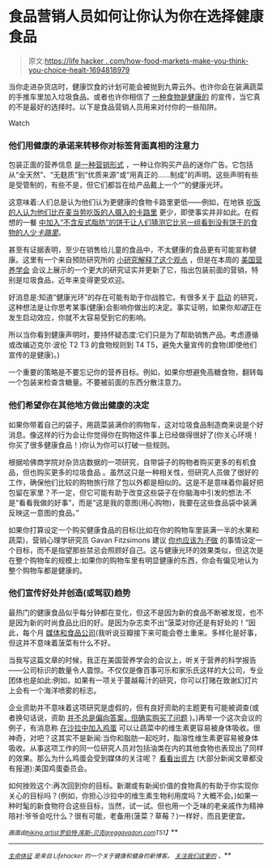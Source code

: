 # 食品营销人员如何让你认为你在选择健康食品

> 原文:[https://life hacker . com/how-food-markets-make-you-think-you-choice-healt-1694818979](https://lifehacker.com/how-food-marketers-make-you-think-youre-choosing-healt-1694818979)

当你走进杂货店时，健康饮食的计划可能会被抛到九霄云外。也许你会在装满蔬菜的手推车里加入垃圾食品。或者也许你相信了 [一种食物是健康的](https://lifehacker.com/the-most-overrated-healthy-foods-and-what-to-eat-in-1693386771) 的宣传，当它真的不是最好的选择时。以下是食品营销人员用来对付你的一些陷阱。

Watch

### 他们用健康的承诺来转移你对标签背面真相的注意力

包装正面的营养信息 [是一种营销形式](http://www.foodpolitics.com/2011/10/iom-releases-tough-report-on-front-of-package-labeling/) ，一种让你购买产品的迷你广告。它包括从“全天然”、“无麸质”到“优质来源”或“用真正的……制成”的声明。这些声明有些是受管制的，有些不是，但它们都旨在给产品戴上一个“”的健康光环。

这意味着:人们总是认为他们认为更健康的食物卡路里更低——例如，在地铁 [吃饭的人认为他们比在麦当劳吃饭的人摄入的卡路里](http://foodpsychology.cornell.edu/pdf/permission/2007/health_halos-JCR_2007.pdf) 更少，即使事实并非如此。在假想的一餐 [中加入“不含反式脂肪”的饼干让人们猜测它比另一组看到没有饼干的食物的人少*卡路里*](http://www.nytimes.com/2008/12/02/science/02tier.html?_r=dailyspark.com)。

甚至有证据表明，至少在销售给儿童的食品中，不太健康的食品更有可能宣称健康。这里有一个来自预防研究所的 [小研究解释了这个观点](http://www.preventioninstitute.org/press-sa/press-releases/589-package-labels-that-market-childrens-food-products-hide-truth.html) ，但是在本周的 [美国营养学会](http://www.nutrition.org/) 会议上展示的一个更大的研究证实并更新了它，指出包装前面的营销，特别是垃圾食品，近年来变得更受欢迎。

好消息是:知道“健康光环”的存在可能有助于你战胜它。有很多关于 [启动](http://en.wikipedia.org/wiki/Priming_%28psychology%29) 的研究，这种想法是让你思考某事(健康)会影响你做出的决定。事实证明，如果你*知道*正在发生启动效应，你就不太容易受到它的影响。

所以当你看到健康声明时，要持怀疑态度:它们只是为了帮助销售产品。考虑遵循或改编迈克尔·波伦 T2 T3 的食物规则到 T4 T5，避免大量宣传的食物(即使他们宣传的是健康)。)

一个重要的策略是不要忘记你的营养目标。例如，如果你想避免高糖食物，翻转每一个包装来检查含糖量。不要被前面的东西分散注意力。

### 他们希望你在其他地方做出健康的决定

如果你带着自己的袋子，用蔬菜装满你的购物车，这对垃圾食品制造商来说是个好消息。像这样的行为会让你觉得你在购物这件事上已经做得很好了(你关心环境！你买了很多健康食品！)你认为你可以打破一些规则。

根据哈佛商学院对杂货店数据的一项研究，自带袋子的购物者购买更多的有机食品，但也购买更多的垃圾食品 。虽然这只是一种相关性，但研究人员做了很好的工作，确保他们比较的购物旅行除了包以外都是相似的。这是不是意味着你最好把包留在家里？不一定，但它可能有助于改变这些袋子在你脑海中引发的想法:不是“看看我做的好事”，而是“这是我的意图(用心购物)，我要在这些食品袋中装满反映这一意图的食品。”

如果你打算设定一个购买健康食品的目标(比如在你的购物车里装满一半的水果和蔬菜)，营销心理学研究员 Gavan Fitzsimons 建议 [你也应该为*不*做](http://www.outsideonline.com/1928866/how-navigate-maze-temptation-your-local-grocery-store) 的事情设定一个目标，而不是指望那些禁忌会照顾好自己。这与健康光环的效果类似，但这次是在整个购物车的规模上:如果你的购物车里有明显健康的东西，你会有偏见地认为整个购物车都是健康的。

### 他们宣传好处并创造(或驾驭)趋势

最热门的健康食品似乎每分钟都在变化，但这不是因为新的食品不断被发现，也不是因为新的时尚食品比旧的好。是因为杂志卖不出“菠菜对你还是有好处的！”因此，每个月 [媒体和食品公司](https://lifehacker.com/why-theres-so-much-confusion-over-nutrition-and-fitness-1572870867)(我听说豆瓣接下来可能会卷土重来。多样化是好事，但这并不意味着菠菜有什么不好。

当我写这篇文章的时候，我正在美国营养学会的会议上，听关于营养的科学报告——公司标识的数量令人震惊。不仅仅是像百事可乐和家乐氏这样的大公司，专业团体也是如此:例如，如果有一项关于蔓越莓汁的研究，你可以打赌在致谢幻灯片上会有一个海洋喷雾的标志。

企业资助并不意味着这项研究是虚假的，但有良好资助的主题更有可能被调查(或者换句话说，资助 [并不总是偏向答案，但确实购买了问题](http://vitals.lifehacker.com/chocolate-is-not-a-superfood-but-its-still-super-1684007178) )。)再举一个这次会议的例子，有消息称 [在沙拉中加入鸡蛋](http://www.glamour.com/health-fitness/blogs/vitamin-g/2015/03/egg-vegetable-salad-nutrition) 可以让蔬菜中的维生素更容易被身体吸收。很神奇，对吧？这其实不是新闻:当你和脂肪一起吃时，脂溶性维生素更容易被身体吸收。从事这项工作的同一位研究人员对包括油类在内的其他食物也表现出了同样的效果。那么为什么鸡蛋会受到媒体的关注呢？ [看看出资方](http://www.newswise.com/articles/consuming-eggs-with-raw-vegetables-increases-nutritive-value) (大部分新闻文章都没有报道):美国鸡蛋委员会。

如何挫败这个:再次回到你的目标。新潮或有新闻价值的食物真的有助于你实现你关心的目标吗？(例如，你担心沙拉中的维生素生物利用度吗？大概不会。)如果一种时髦的新食物符合这些目标，当然，试一试。但也用一个乏味的老亲戚作为精神陪衬:爷爷会吃什么？很有可能，老备用(菠菜？草莓？)一样好，而且更便宜。

<small>*画面由*</small>[<small>*hiking artist*</small>](https://www.flickr.com/photos/hikingartist/5726739565)<small></small>*[<small>*罗伯特·库斯-贝克*</small>](https://www.flickr.com/photos/29233640@N07/6087620178)<small></small>*[<small>*greggavadon.com*</small>](https://www.flickr.com/photos/54851530@N04/5080593765)<small>*T51】*</small>**

* * *

***[<small>*生命体征*</small>](http://vitals.lifehacker.com/) <small>*是来自 Lifehacker 的一个关于健康和健身的新博客。*</small> [<small>*关注我们这里的*</small>](https://twitter.com/VitalsLH) <small>*。*</small>***